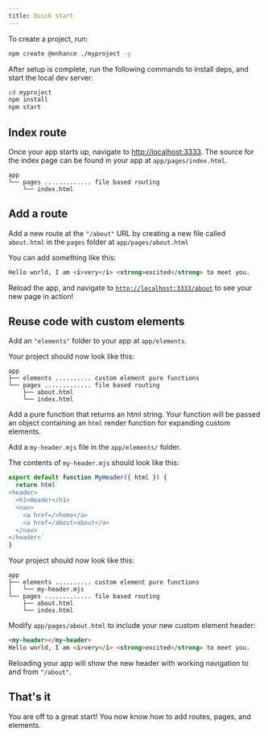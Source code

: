 ```yaml
---
title: Quick start
---
```


To create a project, run:

```bash
npm create @enhance ./myproject -y
```

After setup is complete, run the following commands to install deps, and start the local dev server:

```bash
cd myproject
npm install
npm start
```

## Index route

Once your app starts up, navigate to [http://localhost:3333](http://localhost:3333).
The source for the index page can be found in your app at `app/pages/index.html`.

```
app
└── pages ............. file based routing
    └── index.html
```

## Add a route

Add a new route at the `"/about"` URL by creating a new file called `about.html` in the `pages` folder at `app/pages/about.html`

You can add something like this:

<doc-code filename="app/pages/about.html" >

```html
Hello world, I am <i>very</i> <strong>excited</strong> to meet you.
```

</doc-code>

Reload the app, and navigate to [`http://localhost:3333/about`](http://localhost:3333/about) to see your new page in action!

## Reuse code with custom elements

Add an `"elements"` folder to your app at `app/elements`.

Your project should now look like this:
```
app
├── elements .......... custom element pure functions
└── pages ............. file based routing
    ├── about.html
    └── index.html
```

Add a pure function that returns an html string.
Your function will be passed an object containing an `html` render function for expanding custom elements.

Add a `my-header.mjs` file in the `app/elements/` folder.

The contents of `my-header.mjs` should look like this:

<doc-code filename="app/elements/my-header.mjs" >

```javascript
export default function MyHeader({ html }) {
  return html`
<header>
  <h1>Header</h1>
  <nav>
    <a href=/>home</a>
    <a href=/about>about</a>
  </nav>
</header>`
}
```

</doc-code>

Your project should now look like this:
```
app
├── elements .......... custom element pure functions
│   └── my-header.mjs
└── pages ............. file based routing
    ├── about.html
    └── index.html
```

Modify `app/pages/about.html` to include your new custom element header:

<doc-code filename="app/pages/about.html" >

```html
<my-header></my-header>
Hello world, I am <i>very</i> <strong>excited</strong> to meet you.
```

</doc-code>

Reloading your app will show the new header with working navigation to and from `"/about"`.

## That's it

You are off to a great start! You now know how to add routes, pages, and elements.
